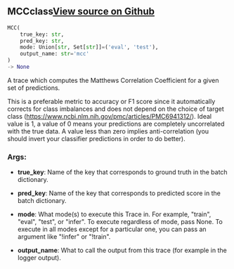 ## MCC<span class="tag">class</span><a class="sourcelink" href=https://github.com/fastestimator/fastestimator/blob/r1.1/fastestimator/trace/metric/mcc.py/#L27-L77>View source on Github</a>
```python
MCC(
	true_key: str,
	pred_key: str,
	mode: Union[str, Set[str]]=('eval', 'test'),
	output_name: str='mcc'
)
-> None
```
A trace which computes the Matthews Correlation Coefficient for a given set of predictions.

This is a preferable metric to accuracy or F1 score since it automatically corrects for class imbalances and does
not depend on the choice of target class (https://www.ncbi.nlm.nih.gov/pmc/articles/PMC6941312/). Ideal value is 1,
 a value of 0 means your predictions are completely uncorrelated with the true data. A value less than zero implies
anti-correlation (you should invert your classifier predictions in order to do better).


<h3>Args:</h3>


* **true_key**: Name of the key that corresponds to ground truth in the batch dictionary.

* **pred_key**: Name of the key that corresponds to predicted score in the batch dictionary.

* **mode**: What mode(s) to execute this Trace in. For example, "train", "eval", "test", or "infer". To execute regardless of mode, pass None. To execute in all modes except for a particular one, you can pass an argument like "!infer" or "!train".

* **output_name**: What to call the output from this trace (for example in the logger output).

